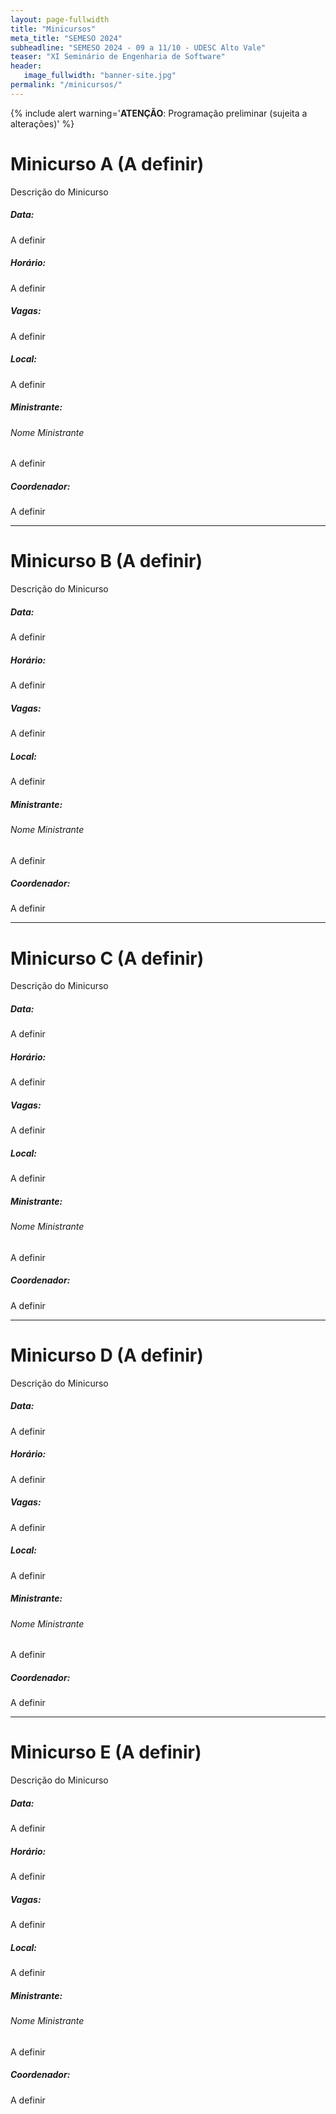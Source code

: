 ```yaml
---
layout: page-fullwidth
title: "Minicursos"
meta_title: "SEMESO 2024"
subheadline: "SEMESO 2024 - 09 a 11/10 - UDESC Alto Vale"
teaser: "XI Seminário de Engenharia de Software"
header:
   image_fullwidth: "banner-site.jpg"
permalink: "/minicursos/"
---
```


{% include alert warning='<strong>ATENÇÃO</strong>: Programação preliminar (sujeita a alterações)' %}

<div class="row t30" id="minicurso_a"></div>

# Minicurso A (A definir)

Descrição do Minicurso

##### Data:
A definir

##### Horário:
A definir

##### Vagas:
A definir

##### Local:
A definir

##### Ministrante:

###### Nome Ministrante
A definir

##### Coordenador:
A definir

<hr>

<div class="row t30" id="minicurso_b"></div>

# Minicurso B (A definir)

Descrição do Minicurso

##### Data:
A definir

##### Horário:
A definir

##### Vagas:
A definir

##### Local:
A definir

##### Ministrante:

###### Nome Ministrante
A definir

##### Coordenador:
A definir

<hr>

<div class="row t30" id="minicurso_c"></div>

# Minicurso C (A definir)

Descrição do Minicurso

##### Data:
A definir

##### Horário:
A definir

##### Vagas:
A definir

##### Local:
A definir

##### Ministrante:

###### Nome Ministrante
A definir

##### Coordenador:
A definir

<hr>

<div class="row t30" id="minicurso_d"></div>

# Minicurso D (A definir)

Descrição do Minicurso

##### Data:
A definir

##### Horário:
A definir

##### Vagas:
A definir

##### Local:
A definir

##### Ministrante:

###### Nome Ministrante
A definir

##### Coordenador:
A definir

<hr>

<div class="row t30" id="minicurso_e"></div>

# Minicurso E (A definir)

Descrição do Minicurso

##### Data:
A definir

##### Horário:
A definir

##### Vagas:
A definir

##### Local:
A definir

##### Ministrante:

###### Nome Ministrante
A definir

##### Coordenador:
A definir

[mhf]: http://lattes.cnpq.br/2665316828133413